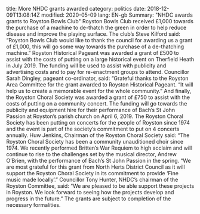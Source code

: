 title: More NHDC grants awarded
category: politics
date: 2018-12-09T13:08:14Z
modified: 2020-05-09
lang: EN-gb
Summary: "NHDC awards grants to Royston Bowls Club"
Royston Bowls Club received £1,000 towards the purchase of a machine to de-thatch the green in order to help reduce disease and improve the playing surface.
The club’s Steve Kilford said: “Royston Bowls Club would like to thank the council for awarding us a grant of £1,000, this will go some way towards the purchase of a de-thatching machine.”
Royston Historical Pageant was awarded a grant of £500 to assist with the costs of putting on a large historical event on Therfield Heath in July 2019.
The funding will be used to assist with publicity and advertising costs and to pay for re-enactment groups to attend.
Councillor Sarah Dingley, pageant co-ordinator, said: “Grateful thanks to the Royston Area Committee for the grant awarded to Royston Historical Pageant.
“It will help us to create a memorable event for the whole community.”
And finally, the Royston Choral Society was awarded a grant of £750 to assist with the costs of putting on a community concert. The funding will go towards the publicity and equipment hire for their performance of Bach’s St John Passion at Royston’s parish church on April 6, 2019.
The Royston Choral Society has been putting on concerts for the people of Royston since 1974 and the event is part of the society’s commitment to put on 4 concerts annually.
Huw Jenkins, Chairman of the Royston Choral Society said: “The Royston Choral Society has been a community unauditioned choir since 1974. We recently performed Britten’s War Requiem to high acclaim and will continue to rise to the challenges set by the musical director, Andrew O’Brien, with the performance of Bach’s St John Passion in the spring.
“We are most grateful for this grant from North Herts District Council as it will support the Royston Choral Society in its commitment to provide ‘Fine music made locally’.”
Councillor Tony Hunter, NHDC’s chairman of the Royston Committee, said: “We are pleased to be able support these projects in Royston. We look forward to seeing how the projects develop and progress in the future.”
The grants are subject to completion of the necessary formalities.
